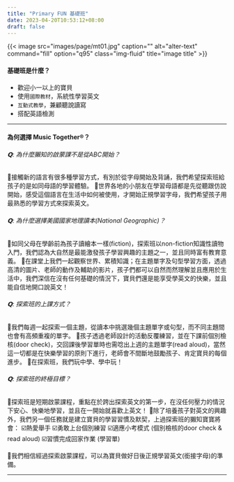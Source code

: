 ```yaml
---
title: "Primary FUN 基礎班"
date: 2023-04-20T10:53:12+08:00
draft: false
---
```


{{< image src="images/page/mt01.jpg" caption="" alt="alter-text" command="fill" option="q95" class="img-fluid" title="image title" >}}

#### 基礎班是什麼？
* 歡迎小一以上的寶貝
* 使用`國際教材`，系統性學習英文
* `互動式教學`，兼顧聽說讀寫
* 搭配英語檢測

---

#### 為何選擇 Music Together®？
###### 𝗤: 為什麼獺知的啟蒙課不是從ABC開始？
🔸接觸新的語言有很多種學習方式，有別於從字母開始及背誦，我們希望探索班給孩子的是如同母語的學習體驗。
🔹世界各地的小朋友在學習母語都是先從聽跟仿說開始，感受這個語言在生活中如何被使用，才開始正規學習字母，我們希望孩子用最熟悉的學習方式來探索英文。

###### 𝗤: 為什麼選擇美國國家地理讀本(National Geographic)？
🔸如同父母在學齡前為孩子讀繪本一樣(fiction)，探索班以non-fiction知識性讀物入門，我們認為大自然是最能激發孩子學習興趣的主題之一，並且同時富有教育意義。
🔹在課堂上我們一起觀察世界、累積知識；在主題單字及句型學習方面，透過高清的圖片、老師的動作及輔助的影片，孩子們都可以自然而然理解並且應用於生活中，我們深信在沒有任何基礎的情況下，寶貝們還是能享受學英文的快樂，並且能自信地開口說英文！

###### 𝗤: 探索班的上課方式？
🔸我們每週一起探索一個主題，從讀本中挑選幾個主題單字或句型，而不同主題間也會有高頻重複的單字。
🔹孩子透過老師設計的活動反覆練習，並在下課前個別檢核(door check)，交回課後學習單時也需唸出上週的主題單字(read aloud)，當然這一切都是在快樂學習的原則下進行，老師會不間斷地鼓勵孩子、肯定寶貝的每個進步。
🔸在探索班，我們玩中學、學中玩！

###### 𝗤: 探索班的終極目標？
🔸探索班是短期啟蒙課程，重點在於跨出探索英文的第一步，在沒任何壓力的情況下安心、快樂地學習，並且在一開始就喜歡上英文！
🔹除了培養孩子對英文的興趣外，我們另一個任務就是建立寶貝的學習習慣及默契，上過探索班的獺知寶寶將會：
☑️熱愛舉手
☑️勇敢上台個別練習
☑️適應小考模式 (個別檢核的door check & read aloud)
☑️習慣完成回家作業 (學習單)

🙌我們相信經過探索啟蒙課程，可以為寶貝做好日後正規學習英文(銜接字母)的準備。

---